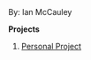<title> My 304 Projects </title>
By: Ian McCauley<br>


**Projects**
1. [Personal Project](personalProject.html)
